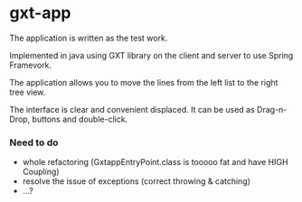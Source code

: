 # gxt-app

The application is written as the test work.

Implemented in java using GXT library on the client and server to use Spring Framevork.

The application allows you to move the lines from the left list to the right tree view.

The interface is clear and convenient displaced. It can be used as Drag-n-Drop, buttons and double-click.

### Need to do 
- whole refactoring (GxtappEntryPoint.class is tooooo fat and have HIGH Coupling)
- resolve the issue of exceptions (correct throwing & catching)
- ...?
